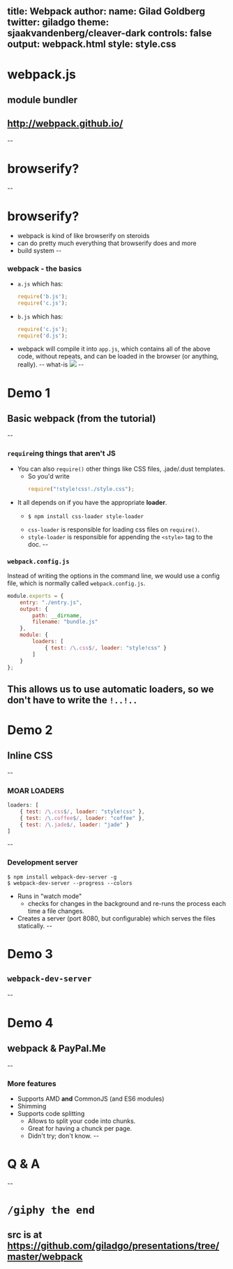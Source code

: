 title: Webpack
author:
	name: Gilad Goldberg
	twitter: giladgo
theme: sjaakvandenberg/cleaver-dark
controls: false
output: webpack.html
style: style.css
--
# webpack.js
## module bundler
## http://webpack.github.io/
--
# browserify?
--
# browserify?
* webpack is kind of like browserify on steroids
* can do pretty much everything that browserify does and more
* build system
--
### webpack - the basics
* `a.js` which has:
  ```javascript
  require('b.js');
  require('c.js');
  ```
* `b.js` which has:
  ```javascript
  require('c.js');
  require('d.js');
  ```
* webpack will compile it into `app.js`, which contains all of the above code, without repeats, and can be loaded in the browser (or anything, really).
-- what-is
![](http://webpack.github.io/assets/what-is-webpack.png)
--
# Demo 1
## Basic webpack (from the tutorial)
--
### `require`ing things that aren't JS
* You can also `require()` other things like CSS files, .jade/.dust templates.
  * So you'd write
  	```javascript
  	require("!style!css!./style.css");
	```
* It all depends on if you have the appropriate **loader**.
  * ```
	$ npm install css-loader style-loader
	```
  * `css-loader` is responsible for loading css files on `require()`.
  * `style-loader` is responsible for appending the `<style>` tag to the doc.
--
### `webpack.config.js`
Instead of writing the options in the command line, we would use a config file, which is normally called `webpack.config.js`.
```javascript
module.exports = {
    entry: "./entry.js",
    output: {
        path: __dirname,
        filename: "bundle.js"
    },
    module: {
        loaders: [
            { test: /\.css$/, loader: "style!css" }
        ]
    }
};
```
This allows us to use automatic loaders, so we don't have to write the `!..!..`
--
# Demo 2
## Inline CSS
--
### MOAR LOADERS
```javascript
loaders: [
    { test: /\.css$/, loader: "style!css" },
	{ test: /\.coffee$/, loader: "coffee" },
	{ test: /\.jade$/, loader: "jade" }
]
```
--
### Development server
```
$ npm install webpack-dev-server -g
$ webpack-dev-server --progress --colors
```
* Runs in "watch mode"
  * checks for changes in the background and re-runs the process each time a file changes.
* Creates a server (port 8080, but configurable) which serves the files statically.
--
# Demo 3
## `webpack-dev-server`
--
# Demo 4
## webpack & PayPal.Me
--
### More features
* Supports AMD **and** CommonJS (and ES6 modules)
* Shimming
* Supports code splitting
  * Allows to split your code into chunks.
  * Great for having a chunck per page.
  * Didn't try; don't know.
--
# Q & A
--
# `/giphy the end`
## src is at https://github.com/giladgo/presentations/tree/master/webpack
